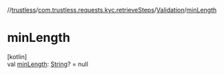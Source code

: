 //[trustless](../../../index.md)/[com.trustless.requests.kyc.retrieveSteps](../index.md)/[Validation](index.md)/[minLength](min-length.md)

# minLength

[kotlin]\
val [minLength](min-length.md): [String](https://kotlinlang.org/api/latest/jvm/stdlib/kotlin/-string/index.html)? = null
